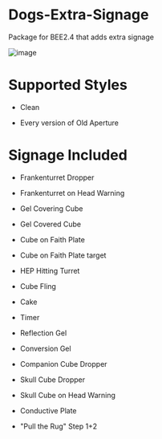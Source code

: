 # Dogs-Extra-Signage
Package for BEE2.4 that adds extra signage

![image](https://user-images.githubusercontent.com/100389777/177182174-963b2fba-e2f2-4263-a4a2-acc4649fc1cd.png)

# Supported Styles
- Clean

- Every version of Old Aperture
# Signage Included
- Frankenturret Dropper

- Frankenturret on Head Warning

- Gel Covering Cube

- Gel Covered Cube

- Cube on Faith Plate

- Cube on Faith Plate target

- HEP Hitting Turret

- Cube Fling

- Cake

- Timer

- Reflection Gel

- Conversion Gel

- Companion Cube Dropper

- Skull Cube Dropper

- Skull Cube on Head Warning

- Conductive Plate

- "Pull the Rug" Step 1+2
